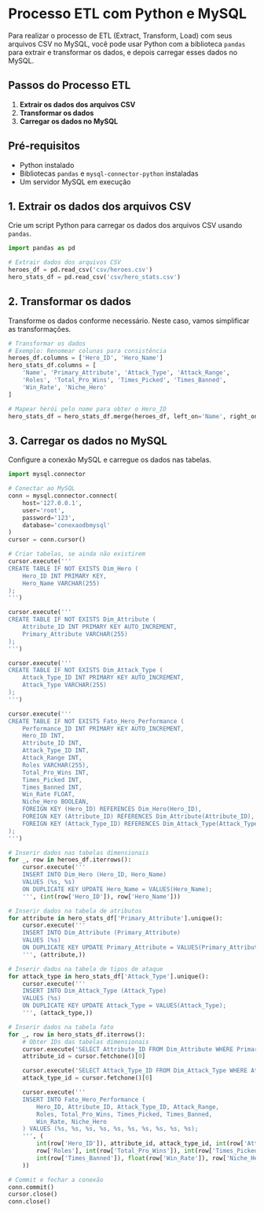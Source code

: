# Processo ETL com Python e MySQL

Para realizar o processo de ETL (Extract, Transform, Load) com seus arquivos CSV no MySQL, você pode usar Python com a biblioteca `pandas` para extrair e transformar os dados, e depois carregar esses dados no MySQL.

## Passos do Processo ETL

1. **Extrair os dados dos arquivos CSV**
2. **Transformar os dados**
3. **Carregar os dados no MySQL**

## Pré-requisitos

- Python instalado
- Bibliotecas `pandas` e `mysql-connector-python` instaladas
- Um servidor MySQL em execução

## 1. Extrair os dados dos arquivos CSV

Crie um script Python para carregar os dados dos arquivos CSV usando `pandas`.

```python
import pandas as pd

# Extrair dados dos arquivos CSV
heroes_df = pd.read_csv('csv/heroes.csv')
hero_stats_df = pd.read_csv('csv/hero_stats.csv')
```

## 2. Transformar os dados
Transforme os dados conforme necessário. Neste caso, vamos simplificar as transformações.

```python
# Transformar os dados
# Exemplo: Renomear colunas para consistência
heroes_df.columns = ['Hero_ID', 'Hero_Name']
hero_stats_df.columns = [
    'Name', 'Primary_Attribute', 'Attack_Type', 'Attack_Range',
    'Roles', 'Total_Pro_Wins', 'Times_Picked', 'Times_Banned',
    'Win_Rate', 'Niche_Hero'
]

# Mapear herói pelo nome para obter o Hero_ID
hero_stats_df = hero_stats_df.merge(heroes_df, left_on='Name', right_on='Hero_Name')
```

## 3. Carregar os dados no MySQL
Configure a conexão MySQL e carregue os dados nas tabelas.
```python
import mysql.connector

# Conectar ao MySQL
conn = mysql.connector.connect(
    host='127.0.0.1',
    user='root',
    password='123',
    database='conexaodbmysql'
)
cursor = conn.cursor()

# Criar tabelas, se ainda não existirem
cursor.execute('''
CREATE TABLE IF NOT EXISTS Dim_Hero (
    Hero_ID INT PRIMARY KEY,
    Hero_Name VARCHAR(255)
);
''')

cursor.execute('''
CREATE TABLE IF NOT EXISTS Dim_Attribute (
    Attribute_ID INT PRIMARY KEY AUTO_INCREMENT,
    Primary_Attribute VARCHAR(255)
);
''')

cursor.execute('''
CREATE TABLE IF NOT EXISTS Dim_Attack_Type (
    Attack_Type_ID INT PRIMARY KEY AUTO_INCREMENT,
    Attack_Type VARCHAR(255)
);
''')

cursor.execute('''
CREATE TABLE IF NOT EXISTS Fato_Hero_Performance (
    Performance_ID INT PRIMARY KEY AUTO_INCREMENT,
    Hero_ID INT,
    Attribute_ID INT,
    Attack_Type_ID INT,
    Attack_Range INT,
    Roles VARCHAR(255),
    Total_Pro_Wins INT,
    Times_Picked INT,
    Times_Banned INT,
    Win_Rate FLOAT,
    Niche_Hero BOOLEAN,
    FOREIGN KEY (Hero_ID) REFERENCES Dim_Hero(Hero_ID),
    FOREIGN KEY (Attribute_ID) REFERENCES Dim_Attribute(Attribute_ID),
    FOREIGN KEY (Attack_Type_ID) REFERENCES Dim_Attack_Type(Attack_Type_ID)
);
''')

# Inserir dados nas tabelas dimensionais
for _, row in heroes_df.iterrows():
    cursor.execute('''
    INSERT INTO Dim_Hero (Hero_ID, Hero_Name)
    VALUES (%s, %s)
    ON DUPLICATE KEY UPDATE Hero_Name = VALUES(Hero_Name);
    ''', (int(row['Hero_ID']), row['Hero_Name']))

# Inserir dados na tabela de atributos
for attribute in hero_stats_df['Primary_Attribute'].unique():
    cursor.execute('''
    INSERT INTO Dim_Attribute (Primary_Attribute)
    VALUES (%s)
    ON DUPLICATE KEY UPDATE Primary_Attribute = VALUES(Primary_Attribute);
    ''', (attribute,))

# Inserir dados na tabela de tipos de ataque
for attack_type in hero_stats_df['Attack_Type'].unique():
    cursor.execute('''
    INSERT INTO Dim_Attack_Type (Attack_Type)
    VALUES (%s)
    ON DUPLICATE KEY UPDATE Attack_Type = VALUES(Attack_Type);
    ''', (attack_type,))

# Inserir dados na tabela fato
for _, row in hero_stats_df.iterrows():
    # Obter IDs das tabelas dimensionais
    cursor.execute('SELECT Attribute_ID FROM Dim_Attribute WHERE Primary_Attribute = %s', (row['Primary_Attribute'],))
    attribute_id = cursor.fetchone()[0]

    cursor.execute('SELECT Attack_Type_ID FROM Dim_Attack_Type WHERE Attack_Type = %s', (row['Attack_Type'],))
    attack_type_id = cursor.fetchone()[0]

    cursor.execute('''
    INSERT INTO Fato_Hero_Performance (
        Hero_ID, Attribute_ID, Attack_Type_ID, Attack_Range,
        Roles, Total_Pro_Wins, Times_Picked, Times_Banned,
        Win_Rate, Niche_Hero
    ) VALUES (%s, %s, %s, %s, %s, %s, %s, %s, %s, %s);
    ''', (
        int(row['Hero_ID']), attribute_id, attack_type_id, int(row['Attack_Range']),
        row['Roles'], int(row['Total_Pro_Wins']), int(row['Times_Picked']),
        int(row['Times_Banned']), float(row['Win_Rate']), row['Niche_Hero']
    ))

# Commit e fechar a conexão
conn.commit()
cursor.close()
conn.close()

```   
